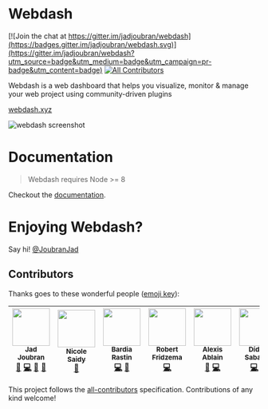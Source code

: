 # Webdash

[![Join the chat at https://gitter.im/jadjoubran/webdash](https://badges.gitter.im/jadjoubran/webdash.svg)](https://gitter.im/jadjoubran/webdash?utm_source=badge&utm_medium=badge&utm_campaign=pr-badge&utm_content=badge)
[![All Contributors](https://img.shields.io/badge/all_contributors-6-orange.svg?style=flat-square)](#contributors)

Webdash is a web dashboard that helps you visualize, monitor & manage your web project using community-driven plugins

[webdash.xyz](https://webdash.xyz)

![webdash screenshot](https://i.imgur.com/FFQuEpQ.jpg)


# Documentation

> Webdash requires Node >= 8

Checkout the [documentation](https://github.com/jadjoubran/webdash/wiki).


# Enjoying Webdash?

Say hi! [@JoubranJad](https://twitter.com/JoubranJad)

## Contributors

Thanks goes to these wonderful people ([emoji key](https://github.com/kentcdodds/all-contributors#emoji-key)):

<!-- ALL-CONTRIBUTORS-LIST:START - Do not remove or modify this section -->
<!-- prettier-ignore -->
| [<img src="https://avatars2.githubusercontent.com/u/2265232?v=4" width="75px;"/><br /><sub><b>Jad Joubran</b></sub>](https://www.youtube.com/jadjoubran)<br />[📝](#blog-jadjoubran "Blogposts") [💻](https://github.com/jadjoubran/webdash/commits?author=jadjoubran "Code") [📖](https://github.com/jadjoubran/webdash/commits?author=jadjoubran "Documentation") [🤔](#ideas-jadjoubran "Ideas, Planning, & Feedback") | [<img src="https://avatars3.githubusercontent.com/u/12381848?v=4" width="75px;"/><br /><sub><b>Nicole Saidy</b></sub>](https://nicolesaidy.com)<br />[🎨](#design-nicolesaidy "Design") | [<img src="https://avatars1.githubusercontent.com/u/20615964?v=4" width="75px;"/><br /><sub><b>Bardia Rastin</b></sub>](https://github.com/bardiarastin)<br />[💻](https://github.com/jadjoubran/webdash/commits?author=bardiarastin "Code") [🤔](#ideas-bardiarastin "Ideas, Planning, & Feedback") | [<img src="https://avatars3.githubusercontent.com/u/8180660?v=4" width="75px;"/><br /><sub><b>Robert Fridzema</b></sub>](https://fridzema.com/)<br />[💻](https://github.com/jadjoubran/webdash/commits?author=fridzema "Code") | [<img src="https://avatars0.githubusercontent.com/u/11648546?v=4" width="75px;"/><br /><sub><b>Alexis Ablain</b></sub>](https://github.com/alexisab)<br />[🐛](https://github.com/jadjoubran/webdash/issues?q=author%3Aalexisab "Bug reports") [💻](https://github.com/jadjoubran/webdash/commits?author=alexisab "Code") | [<img src="https://avatars0.githubusercontent.com/u/5699145?v=4" width="75px;"/><br /><sub><b>Dídac Sabatés</b></sub>](https://sabatesduran.net)<br />[💻](https://github.com/jadjoubran/webdash/commits?author=sabatesduran "Code") [🤔](#ideas-sabatesduran "Ideas, Planning, & Feedback") |
| :---: | :---: | :---: | :---: | :---: | :---: |
<!-- ALL-CONTRIBUTORS-LIST:END -->

This project follows the [all-contributors](https://github.com/kentcdodds/all-contributors) specification. Contributions of any kind welcome!